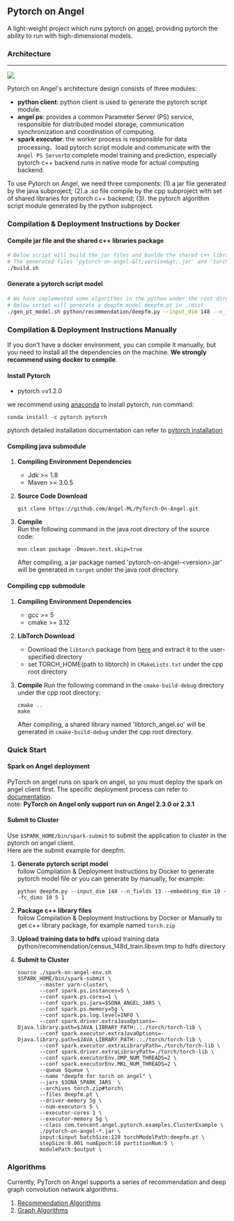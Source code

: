 ## Pytorch on Angel 

A light-weight project which runs pytorch on [angel](https://github.com/Angel-ML/angel), providing pytorch the ability to run with high-dimensional models.

### Architecture

----

![][1]

Pytorch on Angel's architecture design consists of three modules:

  - **python client**: python client is used to generate the pytorch script module.
  - **angel ps**: provides a common Parameter Server (PS) service, responsible for distributed model storage, communication synchronization and coordination of computing.
  - **spark executor**: the worker process is responsible for data processing、load pytorch script module and communicate with the `Angel PS Server`to complete model training and prediction, especially pytorch c++ backend runs in native mode for actual computing backend.

To use Pytorch on Angel, we need three components: (1).a jar file generated by the java subproject; (2).a .so file compile by the cpp subproject with set of shared libraries for pytorch c++ backend; (3). the pytorch algorithm script module generated by the python subproject.

### Compilation & Deployment Instructions by Docker

#### Compile jar file and the shared c++ libraries package

```bash
# Below script will build the jar files and bunlde the shared c++ libraries in containers
# The generated files 'pytorch-on-angel-&lt;version&gt;.jar' and 'torch.zip' are in ./dist
./build.sh
```

#### Generate a pytorch script model

```bash
# We have implemented some algorithms in the python under the root directory
# Below script will generate a deepfm model deepfm.pt in ./dist
./gen_pt_model.sh python/recommendation/deepfm.py --input_dim 148 --n_fields 13 --embedding_dim 10 --fc_dims 10 5 1
```

### Compilation & Deployment Instructions Manually
If you don't have a docker environment, you can compile it manually, but you need to install all the dependencies on the machine. **We strongly recommend using docker to compile**.

#### Install Pytorch

  - pytorch =v1.2.0 
 
we recommend using [anaconda](https://www.anaconda.com/) to install pytorch, run command:
```$xslt
conda install -c pytorch pytorch
```
pytorch detailed installation documentation can refer to [pytorch installation](https://github.com/pytorch/pytorch#installation)


#### Compiling java submodule
1. **Compiling Environment Dependencies**
   - Jdk >= 1.8
   - Maven >= 3.0.5

2. **Source Code Download**
   ```$xslt
   git clone https://github.com/Angel-ML/PyTorch-On-Angel.git
   ```

3. **Compile**  
   Run the following command in the java root directory of the source code:
   ```$xslt
   mvn clean package -Dmaven.test.skip=true
   ```
   After compiling, a jar package named 'pytorch-on-angel-&lt;version&gt;.jar' will be generated in `target` under the java root directory.


#### Compiling cpp submodule
1. **Compiling Environment Dependencies**
   - gcc >= 5
   - cmake >= 3.12

2. **LibTorch Download**
   - Download the `libtorch` package from [here](https://pytorch.org/) and extract it to the user-specified directory
   - set TORCH_HOME(path to libtorch) in `CMakeLists.txt` under the  cpp root directory
  
3. **Compile**
   Run the following command in the `cmake-build-debug` directory under the  cpp root directory:
   ```$xslt
   cmake ..
   make
   ```
   After compiling, a shared library named 'libtorch_angel.so' will be generated in `cmake-build-debug` under the  cpp root directory.
   
### Quick Start

#### Spark on Angel deployment
PyTorch on angel runs on spark on angel, so you must deploy the spark on angel client first. The specific deployment process can refer to [documentation](https://github.com/Angel-ML/angel/blob/branch-2.3.1/docs/tutorials/spark_on_angel_quick_start_en.md).  
note: **PyTorch on Angel only support run on Angel 2.3.0 or 2.3.1**

#### Submit to Cluster
Use `$SPARK_HOME/bin/spark-submit` to submit the application to cluster in the pytorch on angel client.   
Here are the submit example for deepfm.
1. **Generate pytorch script model**  
   follow Compilation & Deployment Instructions by Docker to generate pytorch model file or you can generate by manually, for example:
   ```$xslt
   python deepfm.py --input_dim 148 --n_fields 13 --embedding_dim 10 --fc_dims 10 5 1
   ```
2. **Package c++ library files**  
   follow Compilation & Deployment Instructions by Docker or Manually to get c++ library package, for example named `torch.zip`

3. **Upload training data to hdfs**
   upload training data python/recommendation/census_148d_train.libsvm.tmp to hdfs directory

4. **Submit to Cluster**  
   ```$xslt
   source ./spark-on-angel-env.sh  
   $SPARK_HOME/bin/spark-submit \
          --master yarn-cluster\
          --conf spark.ps.instances=5 \
          --conf spark.ps.cores=1 \
          --conf spark.ps.jars=$SONA_ANGEL_JARS \
          --conf spark.ps.memory=5g \
          --conf spark.ps.log.level=INFO \
          --conf spark.driver.extraJavaOptions=-Djava.library.path=$JAVA_LIBRARY_PATH:.:./torch/torch-lib \
          --conf spark.executor.extraJavaOptions=-Djava.library.path=$JAVA_LIBRARY_PATH:.:./torch/torch-lib \
          --conf spark.executor.extraLibraryPath=./torch/torch-lib \
          --conf spark.driver.extraLibraryPath=./torch/torch-lib \
          --conf spark.executorEnv.OMP_NUM_THREADS=2 \
          --conf spark.executorEnv.MKL_NUM_THREADS=2 \
          --queue $queue \
          --name "deepfm for torch on angel" \
          --jars $SONA_SPARK_JARS  \
          --archives torch.zip#torch\
          --files deepfm.pt \  
          --driver-memory 5g \
          --num-executors 5 \
          --executor-cores 1 \
          --executor-memory 5g \
          --class com.tencent.angel.pytorch.examples.ClusterExample \
          ./pytorch-on-angel-*.jar \  
          input:$input batchSize:128 torchModelPath:deepfm.pt \
          stepSize:0.001 numEpoch:10 partitionNum:5 \
          modulePath:$output \
   ```

### Algorithms
Currently, PyTorch on Angel supports a series of recommendation and deep graph convolution network algorithms.

1. [Recommendation Algorithms](./docs/recommendation.md)
2. [Graph Algorithms](./docs/graph.md)


[1]: ./docs/img/pytorch_on_angel_framework.png
